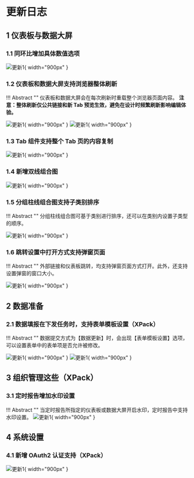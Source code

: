 # 更新日志

## 1  仪表板与数据大屏

### 1.1 同环比增加具体数值选项
![更新1](./newimg/同环比增加具体数值.png){ width="900px" }

### 1.2 仪表板和数据大屏支持浏览器整体刷新
!!! Abstract ""
    仪表板和数据大屏会在每次刷新时重载整个浏览器页面内容。
    **注意：整体刷新仅公共链接和新 Tab 预览生效，避免在设计时频繁刷新影响编辑体验。**

![更新1](../img/dashboard_generation/仪表板刷新设置.png){ width="900px" }
![更新1](../img/dashboard_generation/数据大屏刷新设置.png){ width="900px" }

### 1.3 Tab 组件支持整个 Tab 页的内容复制

![更新1](./newimg/Tab页整页复制.gif){ width="900px" }

### 1.4 新增双线组合图

![更新1](./newimg/新增双轴组合图.png){ width="900px" }


### 1.5 分组柱线组合图支持子类别排序
!!! Abstract ""
    分组柱线组合图可基于类别进行排序，还可以在类别内设置子类型的顺序。

![更新1](./newimg/分组柱状组合图支持子类别排序.png){ width="900px" }

### 1.6 跳转设置中打开方式支持弹窗页面
!!! Abstract ""
    外部链接和仪表板跳转，均支持弹窗页面方式打开。此外，还支持设置弹窗的窗口大小。

![更新1](./newimg/跳转打开方式新增弹窗.png){ width="900px" }


## 2 数据准备

### 2.1 数据填报在下发任务时，支持表单模板设置（XPack）
!!! Abstract ""
    数据提交方式为【数据更新】时，会出现【表单模板设置】选项，可以设置表单中的表单项是否允许被修改。

![更新1](./newimg/表单模板设置.png){ width="900px" }
![更新1](./newimg/模板设置.png){ width="900px" }

## 3 组织管理这些（XPack）
### 3.1 定时报告增加水印设置
!!! Abstract ""
    当定时报告所指定的仪表板或数据大屏开启水印，定时报告中支持水印设置。
![更新1](./newimg/定时报告水印设置.png){ width="900px" }

## 4 系统设置
### 4.1 新增 OAuth2 认证支持（XPack）

![更新1](./newimg/oauth2设置.png){ width="900px" }


